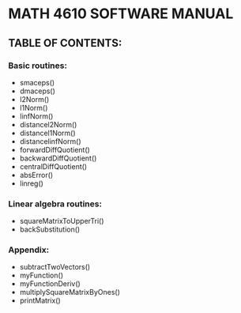 # MATH 4610 SOFTWARE MANUAL

## TABLE OF CONTENTS:

### Basic routines:  
- smaceps()  
- dmaceps()  
- l2Norm()  
- l1Norm()  
- linfNorm()  
- distancel2Norm()  
- distancel1Norm()  
- distancelinfNorm()  
- forwardDiffQuotient()  
- backwardDiffQuotient()    
- centralDiffQuotient()    
- absError()  
- linreg() 

### Linear algebra routines:  
- squareMatrixToUpperTri()
- backSubstitution()

### Appendix:  
- subtractTwoVectors()  
- myFunction()  
- myFunctionDeriv()
- multiplySquareMatrixByOnes()  
- printMatrix()